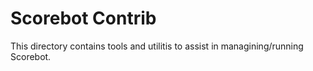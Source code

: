# Scorebot Contrib

This directory contains tools and utilitis to assist in managining/running Scorebot.
